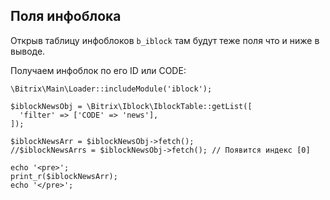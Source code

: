 ## Поля инфоблока
Открыв таблицу инфоблоков `b_iblock` там будут теже поля что и ниже в выводе.

Получаем инфоблок по его ID или CODE:

    \Bitrix\Main\Loader::includeModule('iblock');

    $iblockNewsObj = \Bitrix\Iblock\IblockTable::getList([
      'filter' => ['CODE' => 'news'],
    ]);

    $iblockNewsArr = $iblockNewsObj->fetch();
    //$iblockNewsArrs = $iblockNewsObj->fetch(); // Появится индекс [0]

    echo '<pre>';
    print_r($iblockNewsArr);
    echo '</pre>';

